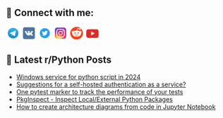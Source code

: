 ## 🔎 Connect with me:
[<img src="https://github.com/bullbesh/bullbesh/blob/main/images/Telegram.png" width="32" height="32" />](https://t.me/bullbesh)
[<img src="https://github.com/bullbesh/bullbesh/blob/main/images/VK.png" width="32" height="32" />](https://vk.com/bullbesh)
[<img src="https://github.com/bullbesh/bullbesh/blob/main/images/Twitter.png" width="32" height="32" />](https://twitter.com/bullbesh1)
[<img src="https://github.com/bullbesh/bullbesh/blob/main/images/Instagram.png" width="32" height="32" />](https://www.instagram.com/bullbesh)
[<img src="https://github.com/bullbesh/bullbesh/blob/main/images/Reddit.png" width="32" height="32" />](https://www.reddit.com/user/bullbesh)
[<img src="https://github.com/bullbesh/bullbesh/blob/main/images/YouTube.png" width="32" height="32" />](https://www.youtube.com/channel/UCtfjRs6uzgq5mfm8S06WTcg)

## 📕 Latest r/Python Posts
<!-- BLOG-POST-LIST:START -->
- [Windows service for python script in 2024](https://www.reddit.com/r/Python/comments/1ciar59/windows_service_for_python_script_in_2024/)
- [Suggestions for a self-hosted authentication as a service?](https://www.reddit.com/r/Python/comments/1ci9ijz/suggestions_for_a_selfhosted_authentication_as_a/)
- [One pytest marker to track the performance of your tests](https://www.reddit.com/r/Python/comments/1ci7m95/one_pytest_marker_to_track_the_performance_of/)
- [PkgInspect - Inspect Local/External Python Packages](https://www.reddit.com/r/Python/comments/1ci4zd5/pkginspect_inspect_localexternal_python_packages/)
- [How to create architecture diagrams from code in Jupyter Notebook](https://www.reddit.com/r/Python/comments/1ci4l9t/how_to_create_architecture_diagrams_from_code_in/)
<!-- BLOG-POST-LIST:END -->

